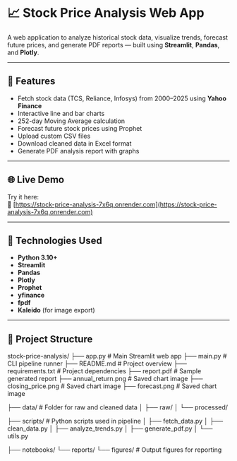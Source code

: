 # 📈 Stock Price Analysis Web App

A web application to analyze historical stock data, visualize trends, forecast future prices, and generate PDF reports — built using **Streamlit**, **Pandas**, and **Plotly**.

---

## 🚀 Features

-  Fetch stock data (TCS, Reliance, Infosys) from 2000–2025 using **Yahoo Finance**
-  Interactive line and bar charts
-  252-day Moving Average calculation
-  Forecast future stock prices using Prophet
-  Upload custom CSV files
-  Download cleaned data in Excel format
-  Generate PDF analysis report with graphs

---

## 🌐 Live Demo

Try it here:  
🔗 [https://stock-price-analysis-7x6q.onrender.com](https://stock-price-analysis-7x6q.onrender.com)

---

## 🧪 Technologies Used

- **Python 3.10+**
- **Streamlit**
- **Pandas**
- **Plotly**
- **Prophet**
- **yfinance**
- **fpdf**
- **Kaleido** (for image export)

---

## 📁 Project Structure

stock-price-analysis/
├── app.py # Main Streamlit web app
├── main.py # CLI pipeline runner 
├── README.md # Project overview
├── requirements.txt # Project dependencies
├── report.pdf # Sample generated report
├── annual_return.png # Saved chart image
├── closing_price.png # Saved chart image
├── forecast.png # Saved chart image

├── data/ # Folder for raw and cleaned data
│ ├── raw/
│ └── processed/

├── scripts/ # Python scripts used in pipeline
│ ├── fetch_data.py
│ ├── clean_data.py
│ ├── analyze_trends.py
│ ├── generate_pdf.py
│ └── utils.py

├── notebooks/ 
└── reports/
└── figures/ # Output figures for reporting

